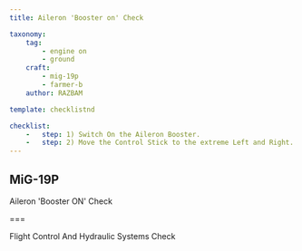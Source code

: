 ```yaml
---
title: Aileron 'Booster on' Check

taxonomy:
    tag:
        - engine on
        - ground
    craft: 
        - mig-19p
        - farmer-b
    author: RAZBAM

template: checklistnd

checklist:
    -   step: 1) Switch On the Aileron Booster.
    -   step: 2) Move the Control Stick to the extreme Left and Right. The movement should be smooth without jamming and sticking. The Pilot should feel the resistance of the spring feel mechanism.<br />During testing, the indication in the Booster Pressure System Gauge may oscillate a small amount.
---
```


## MiG-19P 
Aileron 'Booster ON' Check

===

Flight Control And Hydraulic Systems Check
